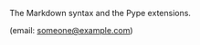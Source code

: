 <!--
Title: Syntax
Description: The Pype Markdown flavour
Keywords: pype, markdown, syntax
-->
The Markdown syntax and the Pype extensions.

(email: someone@example.com)
